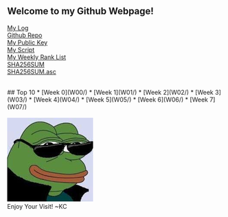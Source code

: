 ## Welcome to my Github Webpage!


[My Log](TXT/mylog.txt)<br>
[Github Repo](https://github.com/Constantine-Kevin/os202)<br>
[My Public Key](TXT/mypubkey.txt)<br>
[My Script](TXT/myscript.sh)<br>
[My Weekly Rank List](TXT/myrank.txt)<br>
[SHA256SUM](TXT/SHA256SUM)<br>
[SHA256SUM.asc](TXT/SHA256SUM.asc)<br>

<br>
## Top 10
* [Week 0](W00/)
* [Week 1](W01/)
* [Week 2](W02/)
* [Week 3](W03/)
* [Week 4](W04/)
* [Week 5](W05/)
* [Week 6](W06/)
* [Week 7](W07/)
<br>

<br>
<img src="SandBox/pepe.jpg">
<br>
Enjoy Your Visit! ~KC
